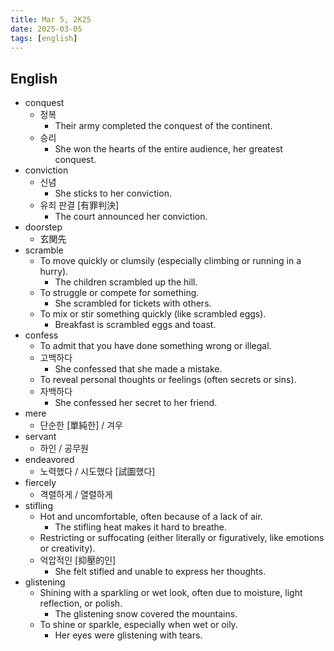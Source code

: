 ```yaml
---
title: Mar 5, 2K25
date: 2025-03-05
tags: [english]
---
```


## English

- conquest
  - 정복
    - Their army completed the conquest of the continent.
  - 승리
    - She won the hearts of the entire audience, her greatest conquest.
- conviction
  - 신념
    - She sticks to her conviction.
  - 유죄 판결 [有罪判決]
    - The court announced her conviction.
- doorstep
  - 玄関先
- scramble
  - To move quickly or clumsily (especially climbing or running in a hurry).
    - The children scrambled up the hill.
  - To struggle or compete for something.
    - She scrambled for tickets with others.
  - To mix or stir something quickly (like scrambled eggs).
    - Breakfast is scrambled eggs and toast.
- confess
  - To admit that you have done something wrong or illegal.
  - 고백하다
    - She confessed that she made a mistake.
  - To reveal personal thoughts or feelings (often secrets or sins).
  - 자백하다
    - She confessed her secret to her friend.
- mere
  - 단순한 [單純한] / 겨우
- servant
  - 하인 / 공무원
- endeavored
  - 노력했다 / 시도했다 [試圖했다]
- fiercely
  - 격렬하게 / 열렬하게
- stifling
  - Hot and uncomfortable, often because of a lack of air.
    - The stifling heat makes it hard to breathe.
  - Restricting or suffocating (either literally or figuratively, like emotions or creativity).
  - 억압적인 [抑壓的인]
    - She felt stifled and unable to express her thoughts.
- glistening
  - Shining with a sparkling or wet look, often due to moisture, light reflection, or polish.
    - The glistening snow covered the mountains.
  - To shine or sparkle, especially when wet or oily.
    - Her eyes were glistening with tears.